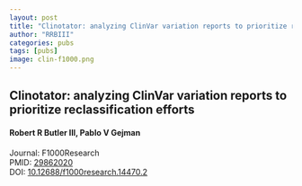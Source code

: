 ```yaml
---
layout: post
title: "Clinotator: analyzing ClinVar variation reports to prioritize reclassification efforts"
author: "RRBIII"
categories: pubs
tags: [pubs]
image: clin-f1000.png
---
```



## Clinotator: analyzing ClinVar variation reports to prioritize reclassification efforts
#### Robert R Butler III, Pablo V Gejman
Journal: F1000Research  
PMID: [29862020](https://pubmed.ncbi.nlm.nih.gov/29862020)  
DOI: [10.12688/f1000research.14470.2](https://doi.org/10.12688/f1000research.14470.2)  


